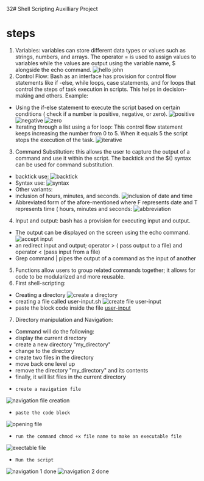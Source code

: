 32# Shell Scripting Auxilliary Project
# steps
1. Variables: variables can store different data types or values such as strings, numbers, and arrays. The operator = is used to assign values  to variables while the values are output using the variable name, $ alongside the echo command.
![hello john](https://github.com/koleshky1/fajana.kb.pbl/assets/44333161/6311f9ad-6642-4057-ae11-6f6090a9cd37)
2. Control Flow: Bash as an interface has provision for control flow statements like if -else, while loops, case statements, and for loops that control the steps of task execution in scripts. This helps in decision-making and others. Example:
-  Using the if-else statement to execute the script based on certain conditions ( check if a number is positive, negative, or zero).
![positive](https://github.com/koleshky1/fajana.kb.pbl/assets/44333161/a235d73f-a290-442c-8915-39a6d36bd3cc)
![negative](https://github.com/koleshky1/fajana.kb.pbl/assets/44333161/3c3356dc-76e6-47fb-b369-51e9a9f1b1df)
![zero](https://github.com/koleshky1/fajana.kb.pbl/assets/44333161/4247efeb-093c-4576-8d38-033f5334f3f1)
- Iterating through a list using a for loop: This control flow statement keeps increasing the number from 0 to 5. When it equals 5 the script stops the execution of the task.
![iterative](https://github.com/koleshky1/fajana.kb.pbl/assets/44333161/f01ec5cf-c799-44ce-99cf-d928c694f172)
3. Command Substitution: this allows the user to capture the output of a command and use it within the script. The backtick and the $() syntax can be used for command substitution.
- backtick use:
![backtick](https://github.com/koleshky1/fajana.kb.pbl/assets/44333161/42aa4966-1b00-451c-a542-9e6dc113d059)
- Syntax use:
![syntax](https://github.com/koleshky1/fajana.kb.pbl/assets/44333161/a6772bb0-a830-40d1-85f4-6f3a8bcab7a6)
- Other variants:
-  inclusion of hours, minutes, and seconds.
![inclusion of date and time](https://github.com/koleshky1/fajana.kb.pbl/assets/44333161/cb685900-0b1b-44ad-994d-7e741da5aadb)
-  Abbreviated form of the afore-mentioned where F represents date and T represents time ( hours, minutes and seconds:
![abbreviation ](https://github.com/koleshky1/fajana.kb.pbl/assets/44333161/fef1b8b9-23dd-49bd-988a-b7ad16ab34fa)
4. Input and output: bash has a provision for executing input and output.
-  The output can be displayed on the screen using the echo command.
![accept input](https://github.com/koleshky1/fajana.kb.pbl/assets/44333161/8294597c-c6ee-4d9d-ab61-90b0b725ec8d) 
-  an redirect input and output; operator > ( pass output to a file) and operator < (pass input from a file)
-   Grep command | pipes the output of a command as the input of another
5. Functions allow users to group related commands together; it allows for code to be modularized and more reusable.
6. First shell-scripting:
- Creating a directory
![create a directory](https://github.com/koleshky1/fajana.kb.pbl/assets/44333161/75da311d-dac8-43d5-a4b1-6f492c478f08)  
- creating a file called user-input.sh
![create file user-input](https://github.com/koleshky1/fajana.kb.pbl/assets/44333161/c54d9df0-3ccc-4fb8-8246-35c0685689d0)
- paste the block code inside the file
[user-input](https://github.com/koleshky1/fajana.kb.pbl/assets/44333161/644b6b03-dad0-48b4-b37b-1d2d406a2b27)
7. Directory manipulation and Navigation:
- Command will do the following:
-   display the current directory
-   create a new directory "my_directory"
-   change to the directory
-   create two files in the directory
-   move back one level up
-   remove the directory  "my_directory" and its contents
-   finally, it will list files in the current directory
-     create a navigation file
![navigation file creation](https://github.com/koleshky1/fajana.kb.pbl/assets/44333161/50ea54b5-df86-4e74-81b8-ed4f131f49d1)
-     paste the code block
![opening file](https://github.com/koleshky1/fajana.kb.pbl/assets/44333161/976abd8f-aa74-4a21-883e-06ce1d343c54)
-     run the command chmod +x file name to make an executable file
![exectable file](https://github.com/koleshky1/fajana.kb.pbl/assets/44333161/95322585-f4ab-4ce8-a8cd-888cf88ee6fa)
-     Run the script
![navigation 1 done](https://github.com/koleshky1/fajana.kb.pbl/assets/44333161/8413160a-aa9f-439b-9ba7-9b569bd0e4ee)
![navigation 2 done](https://github.com/koleshky1/fajana.kb.pbl/assets/44333161/530e74f7-94d9-4cf1-9ae9-98b73eaab82c)

  

